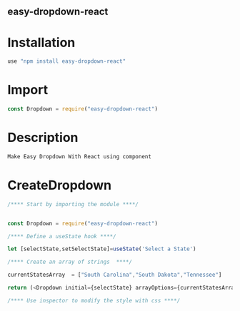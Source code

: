 ## easy-dropdown-react
# Installation

```js
use "npm install easy-dropdown-react"
```

# Import 
```js
const Dropdown = require("easy-dropdown-react")
```
# Description

```js
Make Easy Dropdown With React using component
```
# CreateDropdown

```js
/**** Start by importing the module ****/


const Dropdown = require("easy-dropdown-react")

/**** Define a useState hook ****/

let [selectState,setSelectState]=useState('Select a State')

/**** Create an array of strings  ****/

currentStatesArray  = ["South Carolina","South Dakota","Tennessee"]

return (<Dropdown initial={selectState} arrayOptions={currentStatesArray} mutateur={setSelectState} />)

/**** Use inspector to modify the style with css ****/

```
